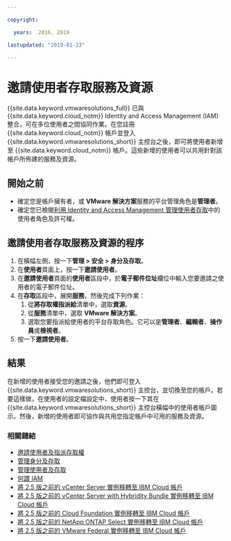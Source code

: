 ```yaml
---

copyright:

  years:  2016, 2019

lastupdated: "2019-01-23"

---
```


# 邀請使用者存取服務及資源

{{site.data.keyword.vmwaresolutions_full}} 已與 {{site.data.keyword.cloud_notm}} Identity and Access Management (IAM) 整合，可在多位使用者之間協同作業。在您註冊 {{site.data.keyword.cloud_notm}} 帳戶並登入 {{site.data.keyword.vmwaresolutions_short}} 主控台之後，即可將使用者新增至 {{site.data.keyword.cloud_notm}} 帳戶。這些新增的使用者可以共用針對該帳戶所佈建的服務及資源。

## 開始之前

* 確定您是帳戶擁有者，或 **VMware 解決方案**服務的平台管理角色是**管理者**。
* 確定您已檢閱[利用 Identity and Access Management 管理使用者存取](/docs/services/vmwaresolutions/vmonic/iam.html)中的使用者角色及許可權。

## 邀請使用者存取服務及資源的程序

1. 在橫幅左側，按一下**管理 > 安全 > 身分及存取**。
2. 在**使用者**頁面上，按一下**邀請使用者**。
3. 在**邀請使用者**頁面的**使用者**區段中，於**電子郵件位址**欄位中輸入您要邀請之使用者的電子郵件位址。
4. 在**存取**區段中，展開**服務**，然後完成下列作業：
   1. 從**將存取權指派給**清單中，選取**資源**。
   2. 從**服務**清單中，選取 **VMware 解決方案**。
   3. 選取您要指派給使用者的平台存取角色。它可以是**管理者**、**編輯者**、**操作員**或**檢視者**。
5. 按一下**邀請使用者**。

## 結果

在新增的使用者接受您的邀請之後，他們即可登入 {{site.data.keyword.vmwaresolutions_short}} 主控台，並切換至您的帳戶。若要這樣做，在使用者的設定檔設定中，使用者按一下其在 {{site.data.keyword.vmwaresolutions_short}} 主控台橫幅中的使用者帳戶圖示。然後，新增的使用者即可協作與共用您指定帳戶中可用的服務及資源。

### 相關鏈結

* [邀請使用者及指派存取權](/docs/iam/iamuserinv.html)
* [管理身分及存取](/docs/iam/quickstart.html)
* [管理使用者及存取](/docs/iam/iamusermanage.html)
* [何謂 IAM](/docs/iam/index.html)
* [將 2.5 版之前的 vCenter Server 實例移轉至 IBM Cloud 帳戶](/docs/services/vmwaresolutions/vcenter/vc_addinstancetousraccount.html)
* [將 2.5 版之前的 vCenter Server with Hybridity Bundle 實例移轉至 IBM Cloud 帳戶](/docs/services/vmwaresolutions/vcenter/vc_hybrid_addinstancetousraccount.html)
* [將 2.5 版之前的 Cloud Foundation 實例移轉至 IBM Cloud 帳戶](/docs/services/vmwaresolutions/sddc/sd_addinstancetousraccount.html)
* [將 2.5 版之前的 NetApp ONTAP Select 實例移轉至 IBM Cloud 帳戶](/docs/services/vmwaresolutions/netapp/np_addinstancetousraccount.html)
* [將 2.5 版之前的 VMware Federal 實例移轉至 IBM Cloud 帳戶](/docs/services/vmwaresolutions/vcenter/vc_fed_addinstancetousraccount.html)
